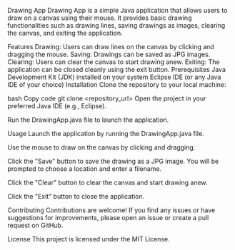Drawing App
Drawing App is a simple Java application that allows users to draw on a canvas using their mouse. It provides basic drawing functionalities such as drawing lines, saving drawings as images, clearing the canvas, and exiting the application.

Features
Drawing: Users can draw lines on the canvas by clicking and dragging the mouse.
Saving: Drawings can be saved as JPG images.
Clearing: Users can clear the canvas to start drawing anew.
Exiting: The application can be closed cleanly using the exit button.
Prerequisites
Java Development Kit (JDK) installed on your system
Eclipse IDE (or any Java IDE of your choice)
Installation
Clone the repository to your local machine:

bash
Copy code
git clone <repository_url>
Open the project in your preferred Java IDE (e.g., Eclipse).

Run the DrawingApp.java file to launch the application.

Usage
Launch the application by running the DrawingApp.java file.

Use the mouse to draw on the canvas by clicking and dragging.

Click the "Save" button to save the drawing as a JPG image. You will be prompted to choose a location and enter a filename.

Click the "Clear" button to clear the canvas and start drawing anew.

Click the "Exit" button to close the application.

Contributing
Contributions are welcome! If you find any issues or have suggestions for improvements, please open an issue or create a pull request on GitHub.

License
This project is licensed under the MIT License.

